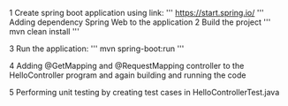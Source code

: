 1 Create spring boot application using link:
'''
https://start.spring.io/
'''
Adding dependency Spring Web to the application
2 Build the project
'''
mvn clean install
'''

3 Run the application:
'''
mvn spring-boot:run
'''

4 Adding @GetMapping and @RequestMapping controller to the HelloController program and again building and running the code

5 Performing unit testing by creating test cases in HelloControllerTest.java
